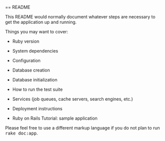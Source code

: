 == README

This README would normally document whatever steps are necessary to get the
application up and running.

Things you may want to cover:

* Ruby version

* System dependencies

* Configuration

* Database creation

* Database initialization

* How to run the test suite

* Services (job queues, cache servers, search engines, etc.)

* Deployment instructions

* Ruby on Rails Tutorial: sample application


Please feel free to use a different markup language if you do not plan to run
<tt>rake doc:app</tt>.
